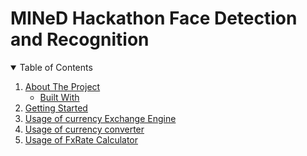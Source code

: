 # MINeD Hackathon Face Detection and Recognition
<!-- TABLE OF CONTENTS -->
<details open="open">
  <summary>Table of Contents</summary>
  <ol>
    <li>
      <a href="#about-the-project">About The Project</a>
      <ul>
        <li><a href="#built-with">Built With</a></li>
      </ul>
    </li>
    <li>
      <a href="#getting-started">Getting Started</a>
    </li>
    <li><a href="#Usage-of-currency-exchange-engine">Usage of currency Exchange Engine</a></li>
    <li><a href="#Usage-of-currency-exchange-engine">Usage of currency converter</a></li>
    <li><a href="#Usage-of-currency-exchange-engine">Usage of FxRate Calculator</a></li>
  </ol>
</details>

